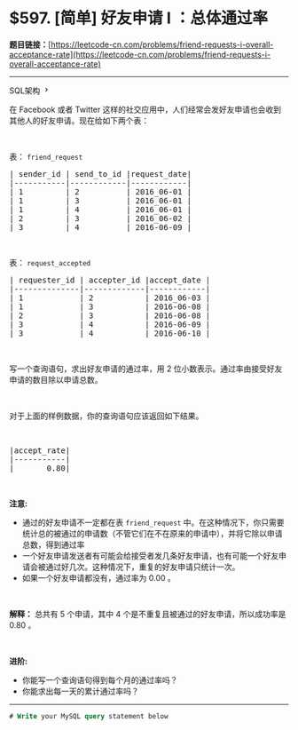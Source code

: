 # $597. [简单] 好友申请 I ：总体通过率

**题目链接：**[https://leetcode-cn.com/problems/friend-requests-i-overall-acceptance-rate](https://leetcode-cn.com/problems/friend-requests-i-overall-acceptance-rate)

---

<div class="content__1Y2H">
 <div class="sql-schema-wrapper__1jqS">
  <a class="sql-schema-link__1VAC">SQL架构
   <svg viewbox="0 0 24 24" width="1em" height="1em" class="css-1lc17o4-icon">
    <path fill-rule="evenodd" d="M10 6L8.59 7.41 13.17 12l-4.58 4.59L10 18l6-6z"></path>
   </svg></a>
 </div>
 <div class="notranslate">
  <p>在 Facebook 或者 Twitter 这样的社交应用中，人们经常会发好友申请也会收到其他人的好友申请。现在给如下两个表：</p> 
  <p>&nbsp;</p> 
  <p>表：&nbsp;<code>friend_request</code></p> 
  <pre class="language-text">| sender_id | send_to_id |request_date|
|-----------|------------|------------|
| 1         | 2          | 2016_06-01 |
| 1         | 3          | 2016_06-01 |
| 1         | 4          | 2016_06-01 |
| 2         | 3          | 2016_06-02 |
| 3         | 4          | 2016-06-09 |
</pre> 
  <p>&nbsp;</p> 
  <p>表：&nbsp;<code>request_accepted</code></p> 
  <pre class="language-text">| requester_id | accepter_id |accept_date |
|--------------|-------------|------------|
| 1            | 2           | 2016_06-03 |
| 1            | 3           | 2016-06-08 |
| 2            | 3           | 2016-06-08 |
| 3            | 4           | 2016-06-09 |
| 3            | 4           | 2016-06-10 |
</pre> 
  <p>&nbsp;</p> 
  <p>写一个查询语句，求出好友申请的通过率，用 2 位小数表示。通过率由接受好友申请的数目除以申请总数。</p> 
  <p>&nbsp;</p> 
  <p>对于上面的样例数据，你的查询语句应该返回如下结果。</p> 
  <p>&nbsp;</p> 
  <pre class="language-text">|accept_rate|
|-----------|
|       0.80|
</pre> 
  <p>&nbsp;</p> 
  <p><strong>注意:</strong></p> 
  <ul> 
   <li>通过的好友申请不一定都在表&nbsp;<code>friend_request</code>&nbsp;中。在这种情况下，你只需要统计总的被通过的申请数（不管它们在不在原来的申请中），并将它除以申请总数，得到通过率</li> 
   <li>一个好友申请发送者有可能会给接受者发几条好友申请，也有可能一个好友申请会被通过好几次。这种情况下，重复的好友申请只统计一次。</li> 
   <li>如果一个好友申请都没有，通过率为 0.00 。</li> 
  </ul> 
  <p>&nbsp;</p> 
  <p><strong>解释：</strong>&nbsp;总共有 5 个申请，其中 4 个是不重复且被通过的好友申请，所以成功率是 0.80 。</p> 
  <p>&nbsp;</p> 
  <p><strong>进阶:</strong></p> 
  <ul> 
   <li>你能写一个查询语句得到每个月的通过率吗？</li> 
   <li>你能求出每一天的累计通过率吗？</li> 
  </ul> 
 </div>
</div>

---

```sql
# Write your MySQL query statement below
```